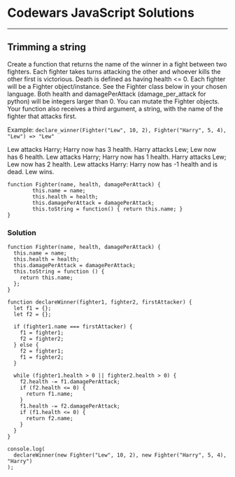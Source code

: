 # Codewars JavaScript Solutions

---

## Trimming a string

Create a function that returns the name of the winner in a fight between two fighters.
Each fighter takes turns attacking the other and whoever kills the other first is victorious.
Death is defined as having health <= 0.
Each fighter will be a Fighter object/instance. See the Fighter class below in your chosen language.
Both health and damagePerAttack (damage_per_attack for python) will be integers larger than 0.
You can mutate the Fighter objects.
Your function also receives a third argument, a string, with the name of the fighter that attacks first.

Example:
`declare_winner(Fighter("Lew", 10, 2), Fighter("Harry", 5, 4), "Lew") => "Lew"`

Lew attacks Harry; Harry now has 3 health.
Harry attacks Lew; Lew now has 6 health.
Lew attacks Harry; Harry now has 1 health.
Harry attacks Lew; Lew now has 2 health.
Lew attacks Harry: Harry now has -1 health and is dead. Lew wins.

```
function Fighter(name, health, damagePerAttack) {
        this.name = name;
        this.health = health;
        this.damagePerAttack = damagePerAttack;
        this.toString = function() { return this.name; }
}
```

### Solution

```
function Fighter(name, health, damagePerAttack) {
  this.name = name;
  this.health = health;
  this.damagePerAttack = damagePerAttack;
  this.toString = function () {
    return this.name;
  };
}

function declareWinner(fighter1, fighter2, firstAttacker) {
  let f1 = {};
  let f2 = {};

  if (fighter1.name === firstAttacker) {
    f1 = fighter1;
    f2 = fighter2;
  } else {
    f2 = fighter1;
    f1 = fighter2;
  }

  while (fighter1.health > 0 || fighter2.health > 0) {
    f2.health -= f1.damagePerAttack;
    if (f2.health <= 0) {
      return f1.name;
    }
    f1.health -= f2.damagePerAttack;
    if (f1.health <= 0) {
      return f2.name;
    }
  }
}

console.log(
  declareWinner(new Fighter("Lew", 10, 2), new Fighter("Harry", 5, 4), "Harry")
);
```
